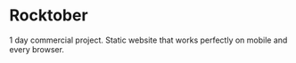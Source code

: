 # Rocktober

1 day commercial project. Static website that works perfectly on mobile and every browser.
